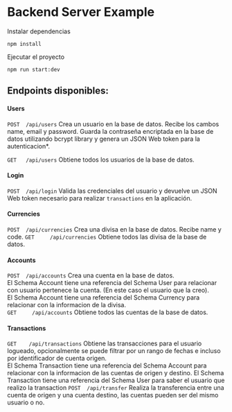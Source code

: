 # Backend Server Example

Instalar dependencias
```
npm install 
```

Ejecutar el proyecto 
```
npm run start:dev
```

## Endpoints disponibles:

#### Users
`POST  /api/users`
Crea un usuario en la base de datos. 
Recibe los cambos name, email y password. 
Guarda la contraseña encriptada en la base de datos utilizando bcrypt library y genera un JSON Web token para la autenticacion*.  

`GET   /api/users`
Obtiene todos los usuarios de la base de datos.  

#### Login
`POST  /api/login`
Valida las credenciales del usuario y devuelve un JSON Web token necesario para realizar `transactions` en la aplicación.  

#### Currencies
`POST  /api/currencies`
Crea una divisa en la base de datos.  Recibe name y code. 
`GET     /api/currencies`
Obtiene todos las divisa de la base de datos.  

#### Accounts
`POST  /api/accounts`
Crea una cuenta en la base de datos.  
El Schema Account tiene una referencia del Schema User para relacionar con usuario pertenece la cuenta. (En este caso el usuario que la creo).  
El Schema Account tiene una referencia del Schema Currency para relacionar con la informacion de la divisa.  
`GET     /api/accounts`
Obtiene todos las cuentas de la base de datos.   

#### Transactions
`GET    /api/transactions`
Obtiene las transacciones para el usuario logueado, opcionalmente se puede filtrar por un rango de fechas e incluso por identificador de cuenta origen.  
El Schema Transaction tiene una referencia del Schema Account para relacionar con la informacion de las cuentas de origen y destino.
El Schema Transaction tiene una referencia del Schema User para saber el usuario que realizo la transaction
`POST  /api/transfer`
Realiza la transferencia entre una cuenta de origen y una cuenta destino, las cuentas pueden ser del mismo usuario o no.  





